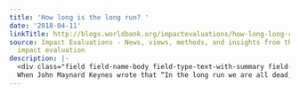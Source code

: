 ```yaml
---
title: 'How long is the long run? '
date: '2018-04-11'
linkTitle: http://blogs.worldbank.org/impactevaluations/how-long-long-run
source: Impact Evaluations - News, views, methods, and insights from the world of
  impact evaluation
description: |-
  <div class="field field-name-body field-type-text-with-summary field-label-hidden"><div class="field-items"><div class="field-item even"><p>
  When John Maynard Keynes wrote that “In the long run we are all dead,” he probably didn’t mean a few days or months, notwithstanding a recent “long-term experimental” <a href="https://www.sciencedirect.com/science/article/pii/S0022103112002259" rel="nofollow">social psychology study</a> that shows results over a whopping three days. Keynes lived an addition
---
```

